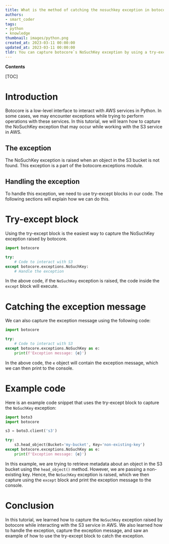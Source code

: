 ```yaml
---
title: What is the method of catching the nosuchkey exception in botocore?
authors:
- smart_coder
tags:
- python
- knowledge
thumbnail: images/python.png
created_at: 2023-03-11 00:00:00
updated_at: 2023-03-11 00:00:00
tldr: You can capture botocore`s NoSuchKey exception by using a try-except block and specifying botocore.exceptions.NoSuchKey as the exception to catch.
---
```


**Contents**

[TOC]

# Introduction
Botocore is a low-level interface to interact with AWS services in Python. In some cases, we may encounter exceptions while trying to perform operations with these services. In this tutorial, we will learn how to capture the NoSuchKey exception that may occur while working with the S3 service in AWS.

## The exception
The NoSuchKey exception is raised when an object in the S3 bucket is not found. This exception is a part of the botocore.exceptions module. 

## Handling the exception
To handle this exception, we need to use try-except blocks in our code. The following sections will explain how we can do this.

# Try-except block
Using the try-except block is the easiest way to capture the NoSuchKey exception raised by botocore. 

```python
import botocore

try:
    # Code to interact with S3
except botocore.exceptions.NoSuchKey:
    # Handle the exception
```
In the above code, if the `NoSuchKey` exception is raised, the code inside the `except` block will execute.

# Catching the exception message
We can also capture the exception message using the following code:

```python
import botocore

try:
    # Code to interact with S3
except botocore.exceptions.NoSuchKey as e:
    print(f'Exception message: {e}')
```
In the above code, the `e` object will contain the exception message, which we can then print to the console.

# Example code
Here is an example code snippet that uses the try-except block to capture the `NoSuchKey` exception:

```python
import boto3
import botocore

s3 = boto3.client('s3')

try:
    s3.head_object(Bucket='my-bucket', Key='non-existing-key')
except botocore.exceptions.NoSuchKey as e:
    print(f'Exception message: {e}')
```
In this example, we are trying to retrieve metadata about an object in the S3 bucket using the `head_object()` method. However, we are passing a non-existing key. Hence, the `NoSuchKey` exception is raised, which we then capture using the `except` block and print the exception message to the console.

# Conclusion
In this tutorial, we learned how to capture the `NoSuchKey` exception raised by botocore while interacting with the S3 service in AWS. We also learned how to handle the exception, capture the exception message, and saw an example of how to use the try-except block to catch the exception.
